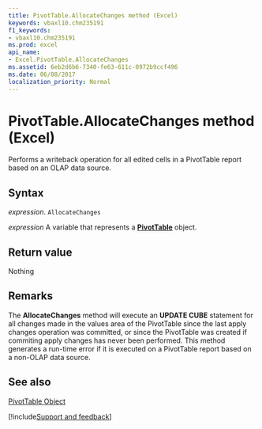 ```yaml
---
title: PivotTable.AllocateChanges method (Excel)
keywords: vbaxl10.chm235191
f1_keywords:
- vbaxl10.chm235191
ms.prod: excel
api_name:
- Excel.PivotTable.AllocateChanges
ms.assetid: 6eb2d6b6-7340-fe63-611c-0972b9ccf496
ms.date: 06/08/2017
localization_priority: Normal
---
```



# PivotTable.AllocateChanges method (Excel)

Performs a writeback operation for all edited cells in a PivotTable report based on an OLAP data source.


## Syntax

_expression_. `AllocateChanges`

_expression_ A variable that represents a **[PivotTable](Excel.PivotTable.md)** object.


## Return value

Nothing


## Remarks

The  **AllocateChanges** method will execute an **UPDATE CUBE** statement for all changes made in the values area of the PivotTable since the last apply changes operation was committed, or since the PivotTable was created if commiting apply changes has never been performed. This method generates a run-time error if it is executed on a PivotTable report based on a non-OLAP data source.


## See also


[PivotTable Object](Excel.PivotTable.md)

[!include[Support and feedback](~/includes/feedback-boilerplate.md)]